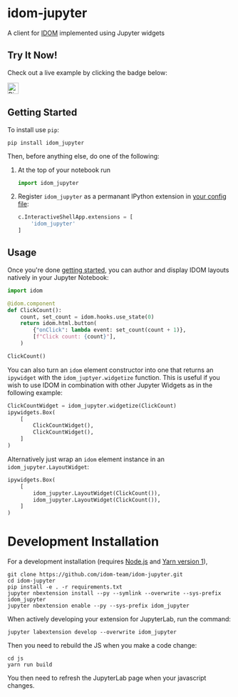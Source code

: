 # idom-jupyter

A client for [IDOM](https://github.com/idom-team/idom) implemented using Jupyter widgets

## Try It Now!

Check out a live example by clicking the badge below:

<a href="https://mybinder.org/v2/gh/idom-team/idom-jupyter/main?filepath=notebooks%2Fintroduction.ipynb">
    <img alt="Binder" height="25px" src="https://mybinder.org/badge_logo.svg" />
</a>

## Getting Started

To install use `pip`:

```
pip install idom_jupyter
```

Then, before anything else, do one of the following:

1. At the top of your notebook run

   ```python
   import idom_jupyter
   ```

2. Register `idom_jupyter` as a permanant IPython extension in [your config file](https://ipython.readthedocs.io/en/stable/config/intro.html#introduction-to-ipython-configuration):

   ```python
   c.InteractiveShellApp.extensions = [
       'idom_jupyter'
   ]
   ```

## Usage

Once you're done [getting started](#getting-started), you can author and display IDOM
layouts natively in your Jupyter Notebook:

```python
import idom

@idom.component
def ClickCount():
    count, set_count = idom.hooks.use_state(0)
    return idom.html.button(
        {"onClick": lambda event: set_count(count + 1)},
        [f"Click count: {count}"],
    )

ClickCount()
```

You can also turn an `idom` element constructor into one that returns an `ipywidget` with
the `idom_juptyer.widgetize` function. This is useful if you wish to use IDOM in combination
with other Jupyter Widgets as in the following example:

```python
ClickCountWidget = idom_jupyter.widgetize(ClickCount)
ipywidgets.Box(
    [
        ClickCountWidget(),
        ClickCountWidget(),
    ]
)
```

Alternatively just wrap an `idom` element instance in an `idom_jupyter.LayoutWidget`:

```python
ipywidgets.Box(
    [
        idom_jupyter.LayoutWidget(ClickCount()),
        idom_jupyter.LayoutWidget(ClickCount()),
    ]
)
```

# Development Installation

For a development installation (requires [Node.js](https://nodejs.org) and [Yarn version 1](https://classic.yarnpkg.com/)),

```
git clone https://github.com/idom-team/idom-jupyter.git
cd idom-jupyter
pip install -e . -r requirements.txt
jupyter nbextension install --py --symlink --overwrite --sys-prefix idom_jupyter
jupyter nbextension enable --py --sys-prefix idom_jupyter
```

When actively developing your extension for JupyterLab, run the command:

```
jupyter labextension develop --overwrite idom_jupyter
```

Then you need to rebuild the JS when you make a code change:

```
cd js
yarn run build
```

You then need to refresh the JupyterLab page when your javascript changes.
